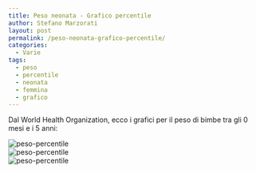 ```yaml
---
title: Peso neonata - Grafico percentile
author: Stefano Marzorati
layout: post
permalink: /peso-neonata-grafico-percentile/
categories:
  - Varie
tags:
  - peso
  - percentile
  - neonata
  - femmina
  - grafico
---
```

Dal World Health Organization, ecco i grafici per il peso di bimbe tra gli 0 mesi e i 5 anni:   

![peso-percentile](https://farm9.staticflickr.com/8791/17144510545_92f2729c6c_o.jpg)   
![peso-percentile](https://farm9.staticflickr.com/8764/17143870011_8159ece5df_o.jpg)   
![peso-percentile](https://farm8.staticflickr.com/7673/16958313669_5890f384b1_o.jpg)   
